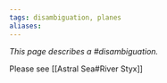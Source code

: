 ```yaml
---
tags: disambiguation, planes
aliases:
---
```


*This page describes a #disambiguation.*

Please see [[Astral Sea#River Styx]]